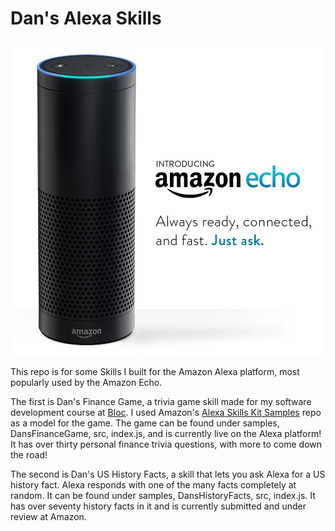 # Dan's Alexa Skills

![Echo](https://github.com/danrice92/dansalexaskills/blob/master/amazon_echo.jpg)

This repo is for some Skills I built for the Amazon Alexa platform, most popularly used by the Amazon Echo.

The first is Dan's Finance Game, a trivia game skill made for my software development course at [Bloc](http://bloc.io). I used Amazon's [Alexa Skills Kit Samples](https://github.com/amzn/alexa-skills-kit-js) repo as a model for the game. The game can be found under samples, DansFinanceGame, src, index.js, and is currently live on the Alexa platform! It has over thirty personal finance trivia questions, with more to come down the road!

The second is Dan's US History Facts, a skill that lets you ask Alexa for a US history fact. Alexa responds with one of the many facts completely at random. It can be found under samples, DansHistoryFacts, src, index.js. It has over seventy history facts in it and is currently submitted and under review at Amazon.